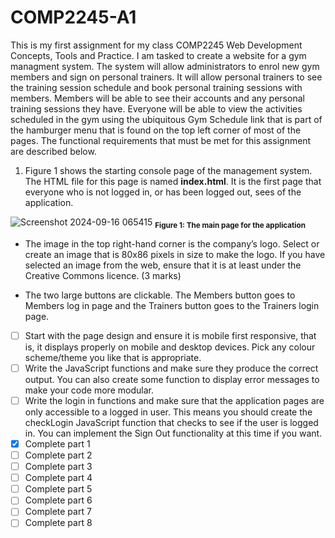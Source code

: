 # COMP2245-A1
This is my first assignment for my class COMP2245 Web Development Concepts, Tools and Practice. I am tasked to create a website for a gym managment system. The system will allow administrators to enrol new gym members and sign on personal trainers. It will allow personal trainers to see the training session schedule and book personal training sessions with members. Members will be able to see their accounts and any personal training sessions they have. Everyone will be able to view the activities scheduled in the gym using the ubiquitous Gym Schedule link that is part of the hamburger menu that is found on the top left corner of most of the pages. The functional requirements that must be met for this assignment are described below.

1. Figure 1 shows the starting console page of the management system. The HTML file for this page is named **index.html**. It is the first page that everyone who is not logged in, or has been logged out, sees of the application.

![Screenshot 2024-09-16 065415](https://github.com/user-attachments/assets/c4876489-6539-48fb-b900-78ce8ee72821)
**<sub>Figure 1: The main page for the application</sub>**

   - The image in the top right-hand corner is the company’s logo. Select or create an image that is 80x86 pixels in size to make the logo. If you have selected an image from the web, ensure that it is at least under the Creative Commons licence. (3 marks)

   - The two large buttons are clickable. The Members button goes to Members log in page and the Trainers button goes to the Trainers login page.

- [ ] Start with the page design and ensure it is mobile first responsive, that is, it displays properly on mobile and desktop devices. Pick any colour scheme/theme you like that is appropriate.
- [ ] Write the JavaScript functions and make sure they produce the correct output. You can also create some function to display error messages to make your code more modular.
- [ ] Write the login in functions and make sure that the application pages are only accessible to a logged in user. This means you should create the checkLogin JavaScript function that checks to see if the user is logged in. You can implement the Sign Out functionality at this time if you want.
- [x] Complete part 1
- [ ] Complete part 2
- [ ] Complete part 3
- [ ] Complete part 4
- [ ] Complete part 5
- [ ] Complete part 6
- [ ] Complete part 7
- [ ] Complete part 8
